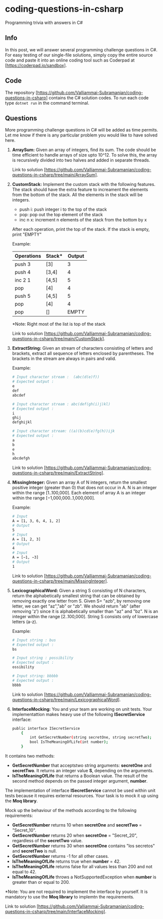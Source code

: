 # coding-questions-in-csharp
Programming trivia with answers in C#

## Info
In this post, we will answer several programming challenge questions in C#. For easy testing of our single-file solutions, simply copy the entire source code and paste it into an online coding tool such as Coderpad at [https://coderpad.io/sandbox].

## Code
The repository [https://github.com/Valliammai-Subramanian/coding-questions-in-csharp] contains the C# solution codes. To run each code type `dotnet run` in the command terminal.

## Questions
More programming challenge questions in C# will be added as time permits. Let me know if there is any particular problem you would like to have solved here.

1. <b>ArraySum:</b> Given an array of integers, find its sum. The code should be time efficient to handle arrays of size upto 10^12. To solve this, the array is recursively divided into two halves and added in separate threads.

    Link to solution [https://github.com/Valliammai-Subramanian/coding-questions-in-csharp/tree/main/ArraySum].

2. <b>CustomStack:</b> Implement the custom stack with the following features. The stack should have the extra feature to increament the elements from the bottom of the stack. All the elements in the stack will be integers.

    + push i: push integer i to the top of the stack
    + pop: pop out the top element of the stack
    + inc n x: increment n elements of the stack from the bottom by x

    After each operation, print the top of the stack. If the stack is empty, print "EMPTY"

    Example:

      |Operations | Stack* | Output | 
      |-----------|--------|--------|
      |push 3     | [3]    |       3|
      |push 4     | [3,4]  |       4|
      |inc 2 1    | [4,5]  |       5|
      |pop        | [4]    |       4|
      |push 5     | [4,5]  |       5|
      |pop        | [4]    |       4|
      |pop        | []     |   EMPTY|
      
    *Note: Right most of the list is top of the stack

    Link to solution [https://github.com/Valliammai-Subramanian/coding-questions-in-csharp/tree/main/CustomStack].

3. <b>ExtractString:</b> Given an stream of characters consisting of letters and brackets, extract all sequence of letters enclosed by parentheses. The brackets in the stream are always in pairs and valid.

    Example: 
    ```bash
    # Input character stream :  (abc(d(e)f)) 
    # Expected output : 
    e
    def
    abcdef

    # Input character stream : abc(def(gh(i)j)kl)
    # Expected output :
    i
    ghij
    defghijkl

    # Input character stream: ((a)(b)cd(e)fg(h))ijk
    # Expected output :
    a
    b
    e
    h
    abcdefgh   
    ``` 
    Link to solution [https://github.com/Valliammai-Subramanian/coding-questions-in-csharp/tree/main/ExtractString].

4. <b>MissingInteger:</b> Given an array A of N integers, return the smallest positive integer (greater than 0) that does not occur in A. N is an integer within the range [1..100,000]. Each element of array A is an integer within the range [−1,000,000..1,000,000].

    Example:
    ```bash
    # Input
    A = [1, 3, 6, 4, 1, 2]
    # Output
    5
    # Input
    A = [1, 2, 3]
    # Output
    4
    # Input
    A = [−1, −3]
    # Output
    1
    ``` 

    Link to solution [https://github.com/Valliammai-Subramanian/coding-questions-in-csharp/tree/main/MissingInteger].

5. <b>LexicographicalWord:</b> Given a string S consisting of N characters, return the alphabetically smallest string that can be obtained by removing exactly one letter from S. Given S= "azb", by removing one letter, we can get "az","ab" or "zb". We should return "ab" (after removing 'z') since it is alphabetically smaller than "az" and "bz". N is an integer within the range [2..100,000]. String S consists only of lowercase letters (a-z).

    Example: 
    ```bash
    # Input string : bus 
    # Expected output : 
    bs
    
    # Input string : possibility
    # Expected output :
    ossibility

    # Input string: bbbbb
    # Expected output :
    bbbb   
    ``` 
    Link to solution [https://github.com/Valliammai-Subramanian/coding-questions-in-csharp/tree/main/LexicographicalWord].

6. <b>InterfaceMocking:</b> You and your team are working on unit tests. Your implementattion makes heavy use of the following <b>ISecretService</b> interface:
    ```bash
    public interface ISecretService
        {
            int GetSecretNumber(string secretOne, string secretTwo);
            bool IsTheMeaningOfLife(int number);
        }
    ```

It contains two methods:
+ <b>GetSecretNumber</b> that acceptstwo string arguments: <b>secretOne</b> and <b>secretTwo</b>. It returns an integer value <b>S</b>, depending on the arguments.
+ <b>IsTheMeaningOfLife</b> that returns a Boolean value. The result of the second method depends on the passed integer argument, <b>number</b>.

The implementation of interface <b>ISecretService</b> cannot be used within unit tests because it requires external resources. Your task is to mock it up using the <b>Moq library</b>.

Mock up the behaviour of the methods according to the following requirements:
+ <b>GetSecretNumber</b> returns 10 when <b>secretOne</b> and <b>secretTwo</b> = "Secret_10".
+ <b>GetSecretNumber</b> returns 20 when <b>secretOne</b> = "Secret_20", regardless of the <b>secretTwo</b> value.
+ <b>GetSecretNumber</b> returns 30 when <b>secretOne</b> contains "los secretos" and <b>secretTwo</b> is null.
+ <b>GetSecretNumber</b> returns -1 for all other cases.
+ <b>IsTheMeaningOfLife</b> returns true when <b>number</b> = 42.
+ <b>IsTheMeaningOfLife</b> returns false for all values less than 200 and not equal to 42.
+ <b>IsTheMeaningOfLife</b> throws a NotSupportedException when <b>number</b> is greater than or equal to 200.

*Note: You are not required to implement the interface by yourself. It is mandatory to use the <b>Moq library</b> to implemtn the requirements.

Link to solution [https://github.com/Valliammai-Subramanian/coding-questions-in-csharp/tree/main/InterfaceMocking].